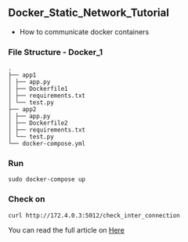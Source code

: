 ## Docker_Static_Network_Tutorial
 - How to communicate docker containers

### File Structure - Docker_1
  ```
  .
├── app1
│ ├── app.py
│ ├── Dockerfile1
│ ├── requirements.txt
│ └── test.py
├── app2
│ ├── app.py
│ ├── Dockerfile2
│ ├── requirements.txt
│ └── test.py
└── docker-compose.yml
  ```
  
  ### Run
  ```
  sudo docker-compose up
  ```
  
  ### Check on
  ```
  curl http://172.4.0.3:5012/check_inter_connection
  ```
  
  You can read the full article on [Here](https://medium.com/@eaintthetrsc/how-to-connect-dockers-b7ea04eb3442) 
